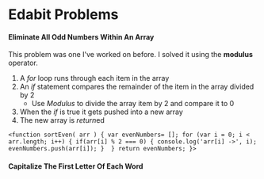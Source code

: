 # Edabit Problems 

#### Eliminate All Odd Numbers Within An Array
This problem was one I've worked on before. I solved it using the **modulus** operator.
1. A *for* loop runs through each item in the array
1. An *if* statement compares the remainder of the item in the array divided by 2
    * Use *Modulus* to divide the array item by 2 and compare it to 0
1. When the *if* is true it gets pushed into a new array
1. The new array is *return*ed

`<function sortEven( arr ) {
    var evenNumbers= [];
    for (var i = 0; i < arr.length; i++) {
        if(arr[i] % 2 === 0) {
            console.log('arr[i] ->', i);
            evenNumbers.push(arr[i]);
        } 
    }
    return evenNumbers;
}>`

#### Capitalize The First Letter Of Each Word